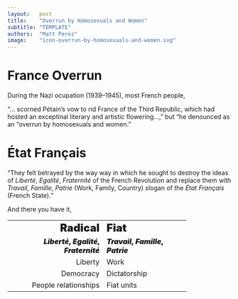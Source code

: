 ```yaml
---
layout:   post
title:    "Overrun by Homosexuals and Women"
subtitle: "TEMPLATE"
authors:  "Matt Perez"
image:    "icon-overrun-by-homosexuals-and-women.svg"
---
```


<div style='display:none; '>
 <p>BREAKING: France overrun by homosexuals and women (during the Nazi occupation).</p>
</div>

<h1>France Overrun</h1>
 <p>During the Nazi ocupation (1939–1945), most French people,
 <div class="_citation">
  <p>&ldquo;&hellip; scorned P&eacute;tain&rsquo;s vow to rid France of the Third Republic, which had hosted an exceptinal literary and artistic flowering&hellip;,&rdquo; but &ldquo;he denounced as an &ldquo;overrun by homosexuals and women.&rdquo;</p>
 </div>

<h1>&Eacute;tat Fran&ccedil;ais</h1>
 <div class="_citation">
  <p>&ldquo;They felt betrayed by the way way in which he sought to destroy the ideas of <em>Libert&eacute;</em>, <em>Egalit&eacute;</em>, <em>Fraternit&eacute;</em> of the French Revolution and replace them with <em>Travail</em>, <em>Famille</em>, <em>Patrie</em> (Work, Family, Country) slogan of the <em>&Eacute;tat Fran&ccedil;ais</em> (French State).&rdquo;</p>
 </div>
 <p>And there you have it,
  <table style="width:80%; background-color:light-gray; align:center; ">
   <tr>
    <td style="text-align:right; ">
     <span style="text-align:center; font-weight: 900; font-size:x-large; ">
      Radical
     </span>
    </td>
    <td>
     <span style="text-align:center; font-weight: 900; font-size:x-large; ">
      Fiat
     </span>
    </td>
   </tr>
   <tr>
    <td style="text-align:right; ">
     <span style="text-align:center; font-weight: 900; ">
      <em>Libert&eacute;</em>, <em>Egalit&eacute;</em>, <em>Fraternit&eacute;</em>
     </span>
    </td>
    <td>
     <span style="text-align:center; font-weight: 900; ">
      <em>Travail</em>, <em>Famille</em>, <em>Patrie</em>
     </span>
    </td>
   </tr>
   <tr>
    <td style="text-align:right; ">
     Liberty
    </td>
    <td>
     Work
    </td>
   </tr>
   <tr>
    <td style="text-align:right; ">
     Democracy
    </td>
    <td>
     Dictatorship
    </td>
   </tr>
   <tr>
    <td style="text-align:right; ">
     People relationships
    </td>
    <td>
     Fiat units
    </td>
   </tr> 
  </table>